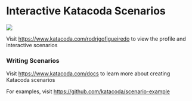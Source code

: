 # Interactive Katacoda Scenarios

[![](http://shields.katacoda.com/katacoda/rodrigofigueiredo/count.svg)](https://www.katacoda.com/rodrigofigueiredo "Get your profile on Katacoda.com")

Visit https://www.katacoda.com/rodrigofigueiredo to view the profile and interactive scenarios

### Writing Scenarios
Visit https://www.katacoda.com/docs to learn more about creating Katacoda scenarios

For examples, visit https://github.com/katacoda/scenario-example
